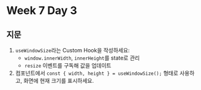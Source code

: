 # Week 7 Day 3

## 지문

1. `useWindowSize`라는 Custom Hook을 작성하세요:  
   - `window.innerWidth`, `innerHeight`를 state로 관리  
   - `resize` 이벤트를 구독해 값을 업데이트  
2. 컴포넌트에서 `const { width, height } = useWindowSize();` 형태로 사용하고, 화면에 현재 크기를 표시하세요.
